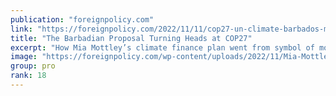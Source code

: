 ```yaml
---
publication: "foreignpolicy.com"
link: "https://foreignpolicy.com/2022/11/11/cop27-un-climate-barbados-mottley-climate-finance-imf/"
title: "The Barbadian Proposal Turning Heads at COP27"
excerpt: "How Mia Mottley’s climate finance plan went from symbol of moral outrage to serious possibility at the IMF."
image: "https://foreignpolicy.com/wp-content/uploads/2022/11/Mia-Mottley-Barbados-COP-27-GettyImages-1439732583.jpg?w=1000"
group: pro
rank: 18
---
```

